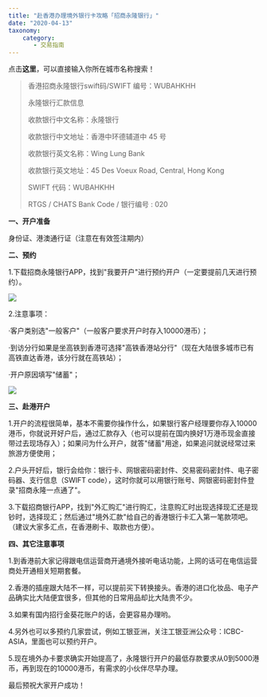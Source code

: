 ```yaml
---
title: "赴香港办理境外银行卡攻略「招商永隆银行」"
date: "2020-04-13"
taxonomy:
    category: 
       - 交易指南
---
```


点击**这里**，可以直接输入你所在城市名称搜索！

> 香港招商永隆银行swift码/SWIFT 编号：WUBAHKHH
> 
> 永隆银行汇款信息
> 
> 收款银行中文名称：永隆银行
> 
> 收款银行中文地址：香港中环德辅道中 45 号
> 
> 收款银行英文名称：Wing Lung Bank
> 
> 收款银行英文地址：45 Des Voeux Road, Central, Hong Kong
> 
> SWIFT 代码：WUBAHKHH
> 
> RTGS / CHATS Bank Code / 银行编号 : 020

**一、开户准备**

身份证、港澳通行证（注意在有效签注期内）

**二、预约**

1.下载招商永隆银行APP，找到"我要开户"进行预约开户（一定要提前几天进行预约）。

![](https://cdn.fendou.la/welaowei8/2019/06/cmb-hk.png)

2.注意事项：

·客户类别选"一般客户"（一般客户要求开户时存入10000港币）；

·到访分行如果是坐高铁到香港可选择"高铁香港站分行"（现在大陆很多城市已有高铁直达香港，该分行就在高铁站）；

·开户原因填写"储蓄"；

![](https://cdn.fendou.la/welaowei8/2019/06/cmb-hk2.jpg)

**三、赴港开户**

1.开户的流程很简单，基本不需要你操作什么，如果银行客户经理要你存入10000港币，你就说开好户后，通过汇款存入（也可以提前在国内换好1万港币现金直接带过去现场存入）；如果问为什么开户，就答"储蓄"用途，如果追问就说经常过来旅游方便使用；

2.户头开好后，银行会给你：银行卡、网银密码密封件、交易密码密封件、电子密码器、支行信息（SWIFT code），这时你就可以用银行账号、网银密码密封件登录"招商永隆一点通了"。

3.下载招商银行APP，找到"外汇购汇"进行购汇，注意购汇时出现选择现汇还是现钞时，选择现汇；然后通过"境外汇款"给自己的香港银行卡汇入第一笔款项吧。（建议大家多汇点，在香港刷卡、取款也方便）。

**四、其它注意事项**

1.到香港前大家记得跟电信运营商开通境外接听电话功能，上网的话可在电信运营商处开通相关短期套餐。

2.香港的插座跟大陆不一样，可以提前买下转换接头。香港的进口化妆品、电子产品确实比大陆便宜很多，但其他的日常用品却比大陆贵不少。

3.如果有国内招行金葵花账户的话，会更容易办理哟。

4.另外也可以多预约几家尝试，例如工银亚洲，关注工银亚洲公众号：ICBC-ASIA，里面也可以预约开户。

5.现在境外办卡要求确实开始提高了，永隆银行开户的最低存款要求从0到5000港币，再到现在的10000港币，有需求的小伙伴尽早办理。

最后预祝大家开户成功！
